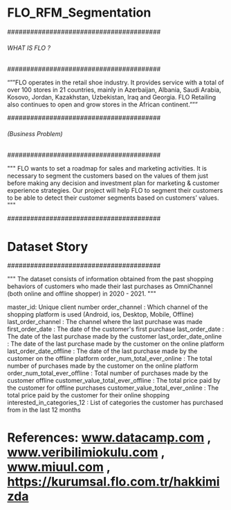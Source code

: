 # FLO_RFM_Segmentation

########################################
###### WHAT IS FLO ?
########################################

“””FLO operates in the retail shoe industry. It provides service with a total of over 100 stores in 21 countries, mainly in Azerbaijan, Albania, Saudi Arabia, Kosovo, Jordan, Kazakhstan, Uzbekistan, Iraq and Georgia. FLO Retailing also continues to open and grow stores in the African continent.”””


########################################
###### (Business Problem)
########################################

""" FLO wants to set a roadmap for sales and marketing activities.
It is necessary to segment  the customers  based on the values of them just before making any decision and investment plan for marketing & customer experience strategies. Our project will help FLO to segment their customers to be able to detect their customer segments based on customers’ values.
"""

########################################
# Dataset Story
########################################

"""
The dataset consists of information obtained from the past shopping behaviors of customers who made their last purchases as OmniChannel (both online and offline shopper) in 2020 - 2021.
"""

master_id: Unique client number
order_channel : Which channel of the shopping platform is used (Android, ios, Desktop, Mobile, Offline)
last_order_channel : The channel where the last purchase was made
first_order_date : The date of the customer's first purchase
last_order_date : The date of the last purchase made by the customer
last_order_date_online : The date of the last purchase made by the customer on the online platform
last_order_date_offline : The date of the last purchase made by the customer on the offline platform
order_num_total_ever_online : The total number of purchases made by the customer on the online platform
order_num_total_ever_offline : Total number of purchases made by the customer offline
customer_value_total_ever_offline : The total price paid by the customer for offline purchases
customer_value_total_ever_online : The total price paid by the customer for their online shopping
interested_in_categories_12 : List of categories the customer has purchased from in the last 12 months

# References: www.datacamp.com , www.veribilimiokulu.com , www.miuul.com , https://kurumsal.flo.com.tr/hakkimizda

